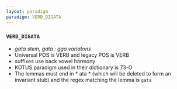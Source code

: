 ```yaml
---
layout: paradigm
paradigm: VERB_DIGATA
---
```

### ` VERB_DIGATA `

* _gata stem, gata : gga variatons_
* Universal POS is VERB and legacy POS is VERB
* suffixes use back vowel harmony
* KOTUS paradigm used in their dictionary is 73-O
* The lemmas must end in * ata * (which will be deleted to form an invariant stub) and the regex matching the lemma is ` gata `
